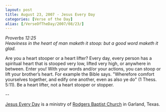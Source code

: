 ```yaml
---
layout: post
title: August 23, 2007 - Jesus Every Day
categories: [Verse of the Day]
alias: [/VerseOfTheDay/2007/08/23/]
---
```


_Proverbs 12:25  
Heaviness in the heart of man maketh it stoop: but a good word
maketh it glad._

Are you a heart stooper or a heart lifter? Every day, every person
has a spiritual heart that is stooped very low, lifted very high, or
anywhere in between. Enter you! With your words and/or your actions,
you can stoop or lift your brother&rsquo;s heart. For example the
Bible says. "Wherefore comfort yourselves together, and edify one
another, even as also ye do" (1 Thess. 5:11). Be a heart lifter, not
a heart stooper or stopper.

 --

<a href=http://jesuseveryday.net>Jesus Every Day</a> is a ministry of <a href=http://rodgersbaptist.net>Rodgers Baptist Church</a> in Garland, Texas.
